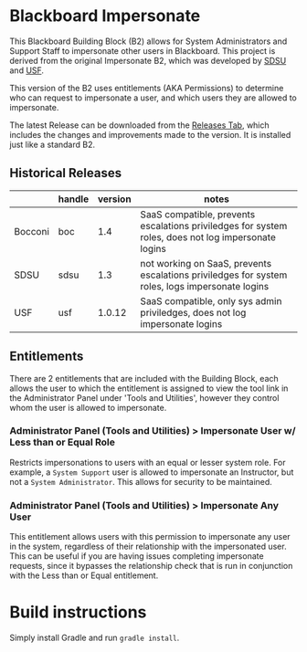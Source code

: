 Blackboard Impersonate
======================

This Blackboard Building Block (B2) allows for System Administrators and Support
Staff to impersonate other users in Blackboard. This project is derived from
the original Impersonate B2, which was developed by [SDSU]() and [USF](http://www.usf.edu/).

This version of the B2 uses entitlements (AKA Permissions) to determine who can
request to impersonate a user, and which users they are allowed to impersonate.

The latest Release can be downloaded from the [Releases Tab](https://github.com/UNIVERSITABOCCONI/bb-impersonate/tree/master/war-building-blocks),
which includes the  changes and improvements made to the version. It is
installed just like a standard B2.

## Historical Releases
||handle|version|notes
|---|---|---|---|
|Bocconi|boc|1.4|SaaS compatible, prevents escalations priviledges for system roles, does not log impersonate logins|
|SDSU|sdsu|1.3|not working on SaaS, prevents escalations priviledges for system roles, logs impersonate logins|
|USF|usf|1.0.12|SaaS compatible, only sys admin priviledges, does not log impersonate logins|

## Entitlements
There are 2 entitlements that are included with the Building Block, each allows
the user to which the entitlement is assigned to view the tool link in the
Administrator Panel under 'Tools and Utilities', however they control whom the
user is allowed to impersonate.

### Administrator Panel (Tools and Utilities) > Impersonate User w/ Less than or Equal Role
Restricts impersonations to users with an equal or lesser system role. For
example, a `System Support` user is allowed to impersonate an Instructor, but
not a `System Administrator`. This allows for security to be maintained.

### Administrator Panel (Tools and Utilities) > Impersonate Any User     
This entitlement allows users with this permission to impersonate any user in
the system, regardless of their relationship with the impersonated user. This
can be useful if you are having issues completing impersonate requests, since
it bypasses the relationship check that is run in conjunction with the Less
than or Equal entitlement.

# Build instructions
Simply install Gradle and run `gradle install`.